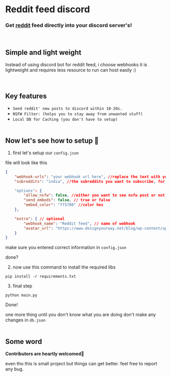 # Reddit feed discord
### Get [reddit](http://reddit.com) feed directly into your discord server's!

<br>

## Simple and light weight
Instead of using discord bot for reddit feed, i choose webhooks it is lightweight and requires less resource to run can host easily :)

<br>

## Key features
* `Send reddit' new posts to discord within 10-20s.`
* `NSFW Filter: (helps you to stay away from unwanted stuff)`
* `Local DB for Caching (you don't have to setup)`
<br><br>
## Now let's see how to setup 🚀
1. first let's setup our `config.json`

file will look like this
```json
{
    "webhook-urls": "your webhook url here", //replace the text with your webhook url
    "subreddits": "india", //the subreddits you want to subscribe, for multiple subreddits use: meme+minecraft

    "options": {
        "allow_nsfw": false, //either you want to see nsfw post or not,set it true or false
        "send_embeds": false, // true or false
        "embed_color": "ff5700" //color hex
    },

    "extra": { // optional
        "webhook_name": "Reddit feed", // name of webhook
        "avatar_url": "https://www.designyourway.net/blog/wp-content/uploads/2021/01/reddit-fonts.jpeg" 
    }
}
```

make sure you entered correct information in `config.json`

done?

2. now use this command to install the required libs
```
pip install -r requirements.txt
```
3. final step
```
python main.py
```
Done!

one more thing until you don't know what you are doing don't make any changes in `db.json`
<br><br>

## Some word
**Contributors are heartly welcomed**💓

even tho this is small project but things can get better. feel free to report any bug. 